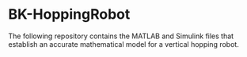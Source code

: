 # BK-HoppingRobot
The following repository contains the MATLAB and Simulink files that establish an accurate mathematical model for a vertical hopping robot.
